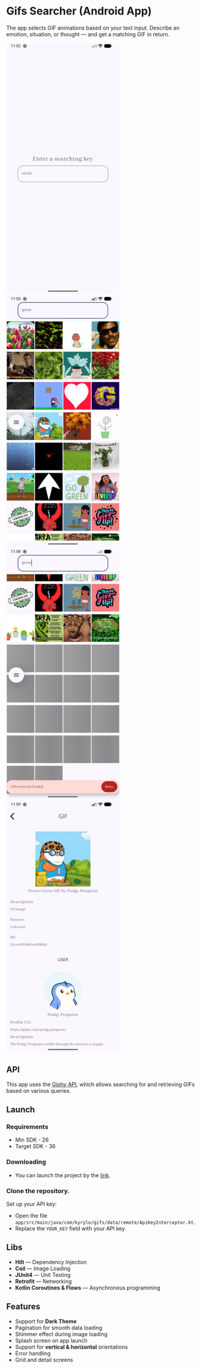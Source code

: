 # Gifs Searcher (Android App)
The app selects GIF animations based on your text input. Describe an emotion, situation, or thought — and get a matching GIF in return.

![](https://github.com/ChugunovKyrylo/KyryloTest/blob/master/screenshots/search_text_view.png)
![](https://github.com/ChugunovKyrylo/KyryloTest/blob/master/screenshots/grid_items_success.png)
![](https://github.com/ChugunovKyrylo/KyryloTest/blob/master/screenshots/grid_items_error.png)
![](https://github.com/ChugunovKyrylo/KyryloTest/blob/master/screenshots/details_screen.png)

## API
This app uses the [Giphy API](https://developers.giphy.com/docs/api/), which allows searching for and retrieving GIFs based on various queries.

## Launch
### Requirements
  - Min SDK - 26
  - Target SDK - 36
### Downloading
  - You can launch the project by the [link](https://drive.google.com/file/d/1SfyS-miUQr3bvrh-_tHiDMYc6afT05Ny/view?usp=sharing).
### Clone the repository.
  Set up your API key:
   - Open the file `app/src/main/java/com/kyrylo/gifs/data/remote/ApiKeyInterceptor.kt`.
   - Replace the `YOUR_KEY` field with your API key.

## Libs
- **Hilt** — Dependency Injection
- **Coil** — Image Loading
- **JUnit4** — Unit Testing
- **Retrofit** — Networking
- **Kotlin Coroutines & Flows** — Asynchronous programming

## Features
- Support for **Dark Theme**
- Pagination for smooth data loading
- Shimmer effect during image loading
- Splash screen on app launch
- Support for **vertical & horizontal** orientations
- Error handling
- Grid and detail screens
